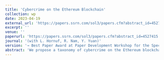 ```yaml
---
title: 'Cybercrime on the Ethereum Blockchain'
collection: wp
date: 2023-04-19
external_url: 'https://papers.ssrn.com/sol3/papers.cfm?abstract_id=4527415'
excerpt: ''
venue: ''
paperurl: 'https://papers.ssrn.com/sol3/papers.cfm?abstract_id=4527415'
journal: '(with L. Hornuf, R. Nam, Y. Yuan)'
version: '→ Best Paper Award at Paper Development Workshop for the Special Issue on Financial Market Misconduct in the Journal of Banking and Finance'
abstract: 'We propose a taxonomy of cybercrime on the Ethereum blockchain and examine how cybercrime impacts victims’ risk-taking and returns. Our difference-in-differences analysis of a sample of victims and matched non-victims suggests that victims increase their long-term total risk-taking and earn lower risk-adjusted returns in the post-cybercrime period. Victims’ long-term total risk-taking increases because they increase diversifiable risk in the long term. The increased diversifiable risk correlates with victims’ withdrawal from altcoins after cybercrime. At the same time, the reduction in risk-adjusted returns correlates with increased trading activity and churn, due plausibly to managing cybercrime exposure. In the cross-section of Ethereum addresses, we show that the most-affluent victims take a systematic approach to restore their pre-cybercrime wealth level, while the least-affluent victims turn into gamblers. '
---
```

